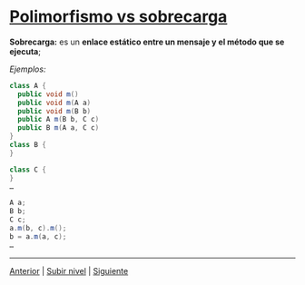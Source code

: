 # [Polimorfismo vs sobrecarga](README.md)


**Sobrecarga:** es un **enlace estático entre un mensaje y el método que se ejecuta**;

*Ejemplos:*
```java
class A {
  public void m()
  public void m(A a)
  public void m(B b)
  public A m(B b, C c)
  public B m(A a, C c)
}
class B {
}
```


```java
class C {
}
…

A a;
B b;
C c;
a.m(b, c).m();
b = a.m(a, c);
…
```

---




[Anterior](../u1formalization/README.md) | [Subir nivel](../README.md) | [Siguiente](../u3polymorphismBenefits/README.md)
